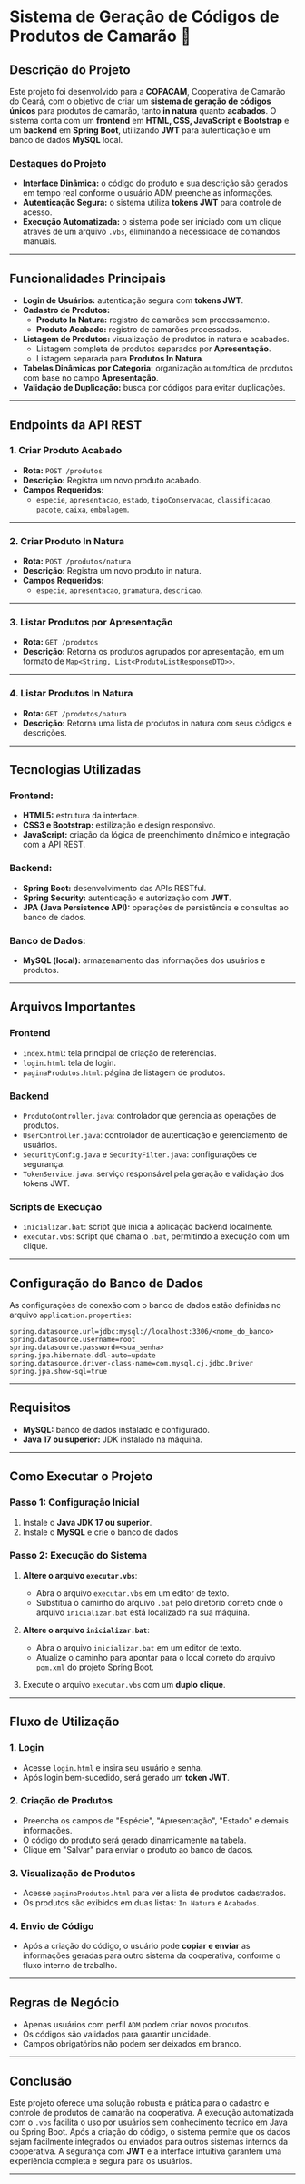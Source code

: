 # Sistema de Geração de Códigos de Produtos de Camarão 🦐

## **Descrição do Projeto**
Este projeto foi desenvolvido para a **COPACAM**, Cooperativa de Camarão do Ceará, com o objetivo de criar um **sistema de geração de códigos únicos** para produtos de camarão, tanto **in natura** quanto **acabados**. O sistema conta com um **frontend** em **HTML, CSS, JavaScript e Bootstrap** e um **backend** em **Spring Boot**, utilizando **JWT** para autenticação e um banco de dados **MySQL** local.

### **Destaques do Projeto**
- **Interface Dinâmica:** o código do produto e sua descrição são gerados em tempo real conforme o usuário ADM preenche as informações.
- **Autenticação Segura:** o sistema utiliza **tokens JWT** para controle de acesso.
- **Execução Automatizada:** o sistema pode ser iniciado com um clique através de um arquivo `.vbs`, eliminando a necessidade de comandos manuais.

---

## **Funcionalidades Principais**
- **Login de Usuários:** autenticação segura com **tokens JWT**.
- **Cadastro de Produtos:**
  - **Produto In Natura:** registro de camarões sem processamento.
  - **Produto Acabado:** registro de camarões processados.
- **Listagem de Produtos:** visualização de produtos in natura e acabados.
  - Listagem completa de produtos separados por **Apresentação**.
  - Listagem separada para **Produtos In Natura**.
- **Tabelas Dinâmicas por Categoria:** organização automática de produtos com base no campo **Apresentação**.
- **Validação de Duplicação:** busca por códigos para evitar duplicações.

---

## **Endpoints da API REST**

### **1. Criar Produto Acabado**  
- **Rota:** `POST /produtos`  
- **Descrição:** Registra um novo produto acabado.  
- **Campos Requeridos:**  
  - `especie`, `apresentacao`, `estado`, `tipoConservacao`, `classificacao`, `pacote`, `caixa`, `embalagem`.  

---

### **2. Criar Produto In Natura**  
- **Rota:** `POST /produtos/natura`  
- **Descrição:** Registra um novo produto in natura.  
- **Campos Requeridos:**  
  - `especie`, `apresentacao`, `gramatura`, `descricao`.  

---

### **3. Listar Produtos por Apresentação**  
- **Rota:** `GET /produtos`  
- **Descrição:** Retorna os produtos agrupados por apresentação, em um formato de `Map<String, List<ProdutoListResponseDTO>>`.  

---

### **4. Listar Produtos In Natura**  
- **Rota:** `GET /produtos/natura`  
- **Descrição:** Retorna uma lista de produtos in natura com seus códigos e descrições.  

---

## **Tecnologias Utilizadas**

### **Frontend:**
- **HTML5:** estrutura da interface.
- **CSS3 e Bootstrap:** estilização e design responsivo.
- **JavaScript:** criação da lógica de preenchimento dinâmico e integração com a API REST.

### **Backend:**
- **Spring Boot:** desenvolvimento das APIs RESTful.
- **Spring Security:** autenticação e autorização com **JWT**.
- **JPA (Java Persistence API):** operações de persistência e consultas ao banco de dados.

### **Banco de Dados:**
- **MySQL (local):** armazenamento das informações dos usuários e produtos.

---

## **Arquivos Importantes**

### **Frontend**
- `index.html`: tela principal de criação de referências.
- `login.html`: tela de login.
- `paginaProdutos.html`: página de listagem de produtos.

### **Backend**
- `ProdutoController.java`: controlador que gerencia as operações de produtos.
- `UserController.java`: controlador de autenticação e gerenciamento de usuários.
- `SecurityConfig.java` e `SecurityFilter.java`: configurações de segurança.
- `TokenService.java`: serviço responsável pela geração e validação dos tokens JWT.

### **Scripts de Execução**
- `inicializar.bat`: script que inicia a aplicação backend localmente.
- `executar.vbs`: script que chama o `.bat`, permitindo a execução com um clique.

---

## **Configuração do Banco de Dados**

As configurações de conexão com o banco de dados estão definidas no arquivo `application.properties`:
```properties
spring.datasource.url=jdbc:mysql://localhost:3306/<nome_do_banco>
spring.datasource.username=root
spring.datasource.password=<sua_senha>
spring.jpa.hibernate.ddl-auto=update
spring.datasource.driver-class-name=com.mysql.cj.jdbc.Driver
spring.jpa.show-sql=true
```
---

## **Requisitos**  
- **MySQL:** banco de dados instalado e configurado.  
- **Java 17 ou superior:** JDK instalado na máquina.  

---

## **Como Executar o Projeto**  

### **Passo 1: Configuração Inicial**  
1. Instale o **Java JDK 17 ou superior**.  
2. Instale o **MySQL** e crie o banco de dados  

### **Passo 2: Execução do Sistema**  
1. **Altere o arquivo `executar.vbs`**:
   - Abra o arquivo `executar.vbs` em um editor de texto.  
   - Substitua o caminho do arquivo `.bat` pelo diretório correto onde o arquivo `inicializar.bat` está localizado na sua máquina.
    
2. **Altere o arquivo `inicializar.bat`**:
   - Abra o arquivo `inicializar.bat` em um editor de texto.  
   - Atualize o caminho para apontar para o local correto do arquivo `pom.xml` do projeto Spring Boot.
  
3. Execute o arquivo `executar.vbs` com um **duplo clique**. 

---

## **Fluxo de Utilização**  

### **1. Login**  
- Acesse `login.html` e insira seu usuário e senha.  
- Após login bem-sucedido, será gerado um **token JWT**.  

### **2. Criação de Produtos**  
- Preencha os campos de "Espécie", "Apresentação", "Estado" e demais informações.  
- O código do produto será gerado dinamicamente na tabela.  
- Clique em "Salvar" para enviar o produto ao banco de dados.  

### **3. Visualização de Produtos**  
- Acesse `paginaProdutos.html` para ver a lista de produtos cadastrados.  
- Os produtos são exibidos em duas listas: `In Natura` e `Acabados`.  

### **4. Envio de Código**  
- Após a criação do código, o usuário pode **copiar e enviar** as informações geradas para outro sistema da cooperativa, conforme o fluxo interno de trabalho.  

---

## **Regras de Negócio**  
- Apenas usuários com perfil `ADM` podem criar novos produtos.  
- Os códigos são validados para garantir unicidade.  
- Campos obrigatórios não podem ser deixados em branco.
  
---

## **Conclusão**  
Este projeto oferece uma solução robusta e prática para o cadastro e controle de produtos de camarão na cooperativa. A execução automatizada com o `.vbs` facilita o uso por usuários sem conhecimento técnico em Java ou Spring Boot. Após a criação do código, o sistema permite que os dados sejam facilmente integrados ou enviados para outros sistemas internos da cooperativa. A segurança com **JWT** e a interface intuitiva garantem uma experiência completa e segura para os usuários.  

---

